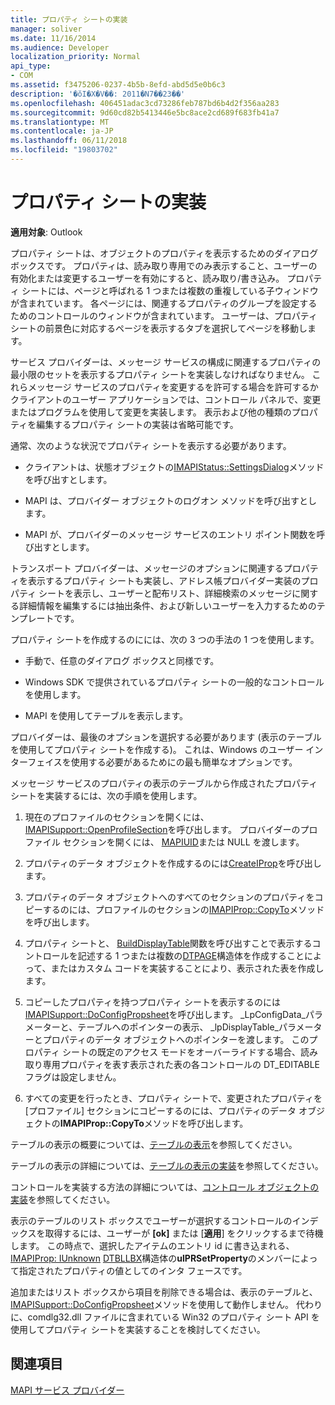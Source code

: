```yaml
---
title: プロパティ シートの実装
manager: soliver
ms.date: 11/16/2014
ms.audience: Developer
localization_priority: Normal
api_type:
- COM
ms.assetid: f3475206-0237-4b5b-8efd-abd5d5e0b6c3
description: '�ŏI�X�V��: 2011�N7��23��'
ms.openlocfilehash: 406451adac3cd73286feb787bd6b4d2f356aa283
ms.sourcegitcommit: 9d60cd82b5413446e5bc8ace2cd689f683fb41a7
ms.translationtype: MT
ms.contentlocale: ja-JP
ms.lasthandoff: 06/11/2018
ms.locfileid: "19803702"
---
```

# <a name="property-sheet-implementation"></a>プロパティ シートの実装

  
  
**適用対象**: Outlook 
  
プロパティ シートは、オブジェクトのプロパティを表示するためのダイアログ ボックスです。 プロパティは、読み取り専用でのみ表示すること、ユーザーの有効化または変更するユーザーを有効にすると、読み取り/書き込み。 プロパティ シートには、ページと呼ばれる 1 つまたは複数の重複している子ウィンドウが含まれています。 各ページには、関連するプロパティのグループを設定するためのコントロールのウィンドウが含まれています。 ユーザーは、プロパティ シートの前景色に対応するページを表示するタブを選択してページを移動します。
  
サービス プロバイダーは、メッセージ サービスの構成に関連するプロパティの最小限のセットを表示するプロパティ シートを実装しなければなりません。 これらメッセージ サービスのプロパティを変更するを許可する場合を許可するかクライアントのユーザー アプリケーションでは、コントロール パネルで、変更またはプログラムを使用して変更を実装します。 表示および他の種類のプロパティを編集するプロパティ シートの実装は省略可能です。 
  
通常、次のような状況でプロパティ シートを表示する必要があります。
  
- クライアントは、状態オブジェクトの[IMAPIStatus::SettingsDialog](imapistatus-settingsdialog.md)メソッドを呼び出すとします。 
    
- MAPI は、プロバイダー オブジェクトのログオン メソッドを呼び出すとします。
    
- MAPI が、プロバイダーのメッセージ サービスのエントリ ポイント関数を呼び出すとします。
    
トランスポート プロバイダーは、メッセージのオプションに関連するプロパティを表示するプロパティ シートも実装し、アドレス帳プロバイダー実装のプロパティ シートを表示し、ユーザーと配布リスト、詳細検索のメッセージに関する詳細情報を編集するには抽出条件、および新しいユーザーを入力するためのテンプレートです。
  
プロパティ シートを作成するのにには、次の 3 つの手法の 1 つを使用します。
  
- 手動で、任意のダイアログ ボックスと同様です。
    
- Windows SDK で提供されているプロパティ シートの一般的なコントロールを使用します。
    
- MAPI を使用してテーブルを表示します。
    
プロバイダーは、最後のオプションを選択する必要があります (表示のテーブルを使用してプロパティ シートを作成する)。 これは、Windows のユーザー インターフェイスを使用する必要があるためにの最も簡単なオプションです。 
  
メッセージ サービスのプロパティの表示のテーブルから作成されたプロパティ シートを実装するには、次の手順を使用します。
  
1. 現在のプロファイルのセクションを開くには、 [IMAPISupport::OpenProfileSection](imapisupport-openprofilesection.md)を呼び出します。 プロバイダーのプロファイル セクションを開くには、 [MAPIUID](mapiuid.md)または NULL を渡します。 
    
2. プロパティのデータ オブジェクトを作成するのには[CreateIProp](createiprop.md)を呼び出します。 
    
3. プロパティのデータ オブジェクトへのすべてのセクションのプロパティをコピーするのには、プロファイルのセクションの[IMAPIProp::CopyTo](imapiprop-copyto.md)メソッドを呼び出します。 
    
4. プロパティ シートと、 [BuildDisplayTable](builddisplaytable.md)関数を呼び出すことで表示するコントロールを記述する 1 つまたは複数の[DTPAGE](dtpage.md)構造体を作成することによって、またはカスタム コードを実装することにより、表示された表を作成します。 
    
5. コピーしたプロパティを持つプロパティ シートを表示するのには[IMAPISupport::DoConfigPropsheet](imapisupport-doconfigpropsheet.md)を呼び出します。 _LpConfigData_パラメーターと、テーブルへのポインターの表示、 _lpDisplayTable_パラメーターとプロパティのデータ オブジェクトへのポインターを渡します。 このプロパティ シートの既定のアクセス モードをオーバーライドする場合、読み取り専用プロパティを表す表示された表の各コントロールの DT_EDITABLE フラグは設定しません。 
    
6. すべての変更を行ったとき、プロパティ シートで、変更されたプロパティを [プロファイル] セクションにコピーするのには、プロパティのデータ オブジェクトの**IMAPIProp::CopyTo**メソッドを呼び出します。 
    
テーブルの表示の概要については、[テーブルの表示](display-tables.md)を参照してください。 
  
テーブルの表示の詳細については、[テーブルの表示の実装](display-table-implementation.md)を参照してください。 
  
コントロールを実装する方法の詳細については、[コントロール オブジェクトの実装](control-object-implementation.md)を参照してください。
  
表示のテーブルのリスト ボックスでユーザーが選択するコントロールのインデックスを取得するには、ユーザーが **[ok]** または [**適用**] をクリックするまで待機します。 この時点で、選択したアイテムのエントリ id に書き込まれる、 [IMAPIProp: IUnknown](imapipropiunknown.md) [DTBLLBX](dtbllbx.md)構造体の**ulPRSetProperty**のメンバーによって指定されたプロパティの値としてのインタ フェースです。 
  
追加またはリスト ボックスから項目を削除できる場合は、表示のテーブルと、 [IMAPISupport::DoConfigPropsheet](imapisupport-doconfigpropsheet.md)メソッドを使用して動作しません。 代わりに、comdlg32.dll ファイルに含まれている Win32 のプロパティ シート API を使用してプロパティ シートを実装することを検討してください。 
  
## <a name="see-also"></a>関連項目



[MAPI サービス プロバイダー](mapi-service-providers.md)

